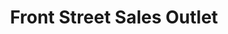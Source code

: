 ---
title: "Front Street Sales Outlet"
url: /philadelphia/front-street-sales-outlet/
shop: pawnbroker
---